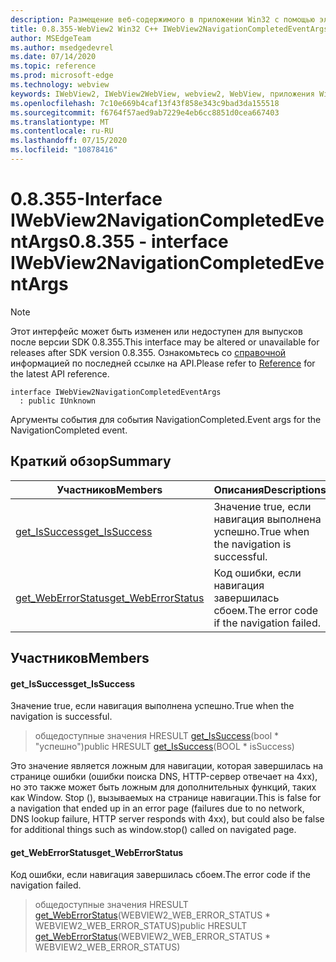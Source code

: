 ```yaml
---
description: Размещение веб-содержимого в приложении Win32 с помощью элемента управления Microsoft Edge WebView2
title: 0.8.355-WebView2 Win32 C++ IWebView2NavigationCompletedEventArgs
author: MSEdgeTeam
ms.author: msedgedevrel
ms.date: 07/14/2020
ms.topic: reference
ms.prod: microsoft-edge
ms.technology: webview
keywords: IWebView2, IWebView2WebView, webview2, WebView, приложения Win32, Win32, EDGE
ms.openlocfilehash: 7c10e669b4caf13f43f858e343c9bad3da155518
ms.sourcegitcommit: f6764f57aed9ab7229e4eb6cc8851d0cea667403
ms.translationtype: MT
ms.contentlocale: ru-RU
ms.lasthandoff: 07/15/2020
ms.locfileid: "10878416"
---
```

# <span data-ttu-id="2aab5-104">0.8.355-Interface IWebView2NavigationCompletedEventArgs</span><span class="sxs-lookup"><span data-stu-id="2aab5-104">0.8.355 - interface IWebView2NavigationCompletedEventArgs</span></span> 

> [!NOTE]
> <span data-ttu-id="2aab5-105">Этот интерфейс может быть изменен или недоступен для выпусков после версии SDK 0.8.355.</span><span class="sxs-lookup"><span data-stu-id="2aab5-105">This interface may be altered or unavailable for releases after SDK version 0.8.355.</span></span> <span data-ttu-id="2aab5-106">Ознакомьтесь со [справочной](../../../webview2-api-reference.md) информацией по последней ссылке на API.</span><span class="sxs-lookup"><span data-stu-id="2aab5-106">Please refer to [Reference](../../../webview2-api-reference.md) for the latest API reference.</span></span>

```
interface IWebView2NavigationCompletedEventArgs
  : public IUnknown
```

<span data-ttu-id="2aab5-107">Аргументы события для события NavigationCompleted.</span><span class="sxs-lookup"><span data-stu-id="2aab5-107">Event args for the NavigationCompleted event.</span></span>

## <span data-ttu-id="2aab5-108">Краткий обзор</span><span class="sxs-lookup"><span data-stu-id="2aab5-108">Summary</span></span>

 <span data-ttu-id="2aab5-109">Участников</span><span class="sxs-lookup"><span data-stu-id="2aab5-109">Members</span></span>                        | <span data-ttu-id="2aab5-110">Описания</span><span class="sxs-lookup"><span data-stu-id="2aab5-110">Descriptions</span></span>
--------------------------------|---------------------------------------------
[<span data-ttu-id="2aab5-111">get_IsSuccess</span><span class="sxs-lookup"><span data-stu-id="2aab5-111">get_IsSuccess</span></span>](#get_issuccess) | <span data-ttu-id="2aab5-112">Значение true, если навигация выполнена успешно.</span><span class="sxs-lookup"><span data-stu-id="2aab5-112">True when the navigation is successful.</span></span>
[<span data-ttu-id="2aab5-113">get_WebErrorStatus</span><span class="sxs-lookup"><span data-stu-id="2aab5-113">get_WebErrorStatus</span></span>](#get_weberrorstatus) | <span data-ttu-id="2aab5-114">Код ошибки, если навигация завершилась сбоем.</span><span class="sxs-lookup"><span data-stu-id="2aab5-114">The error code if the navigation failed.</span></span>

## <span data-ttu-id="2aab5-115">Участников</span><span class="sxs-lookup"><span data-stu-id="2aab5-115">Members</span></span>

#### <span data-ttu-id="2aab5-116">get_IsSuccess</span><span class="sxs-lookup"><span data-stu-id="2aab5-116">get_IsSuccess</span></span> 

<span data-ttu-id="2aab5-117">Значение true, если навигация выполнена успешно.</span><span class="sxs-lookup"><span data-stu-id="2aab5-117">True when the navigation is successful.</span></span>

> <span data-ttu-id="2aab5-118">общедоступные значения HRESULT [get_IsSuccess](#get_issuccess)(bool \* "успешно")</span><span class="sxs-lookup"><span data-stu-id="2aab5-118">public HRESULT [get_IsSuccess](#get_issuccess)(BOOL \* isSuccess)</span></span>

<span data-ttu-id="2aab5-119">Это значение является ложным для навигации, которая завершилась на странице ошибки (ошибки поиска DNS, HTTP-сервер отвечает на 4xx), но это также может быть ложным для дополнительных функций, таких как Window. Stop (), вызываемых на странице навигации.</span><span class="sxs-lookup"><span data-stu-id="2aab5-119">This is false for a navigation that ended up in an error page (failures due to no network, DNS lookup failure, HTTP server responds with 4xx), but could also be false for additional things such as window.stop() called on navigated page.</span></span>

#### <span data-ttu-id="2aab5-120">get_WebErrorStatus</span><span class="sxs-lookup"><span data-stu-id="2aab5-120">get_WebErrorStatus</span></span> 

<span data-ttu-id="2aab5-121">Код ошибки, если навигация завершилась сбоем.</span><span class="sxs-lookup"><span data-stu-id="2aab5-121">The error code if the navigation failed.</span></span>

> <span data-ttu-id="2aab5-122">общедоступные значения HRESULT [get_WebErrorStatus](#get_weberrorstatus)(WEBVIEW2_WEB_ERROR_STATUS \* WEBVIEW2_WEB_ERROR_STATUS)</span><span class="sxs-lookup"><span data-stu-id="2aab5-122">public HRESULT [get_WebErrorStatus](#get_weberrorstatus)(WEBVIEW2_WEB_ERROR_STATUS \* WEBVIEW2_WEB_ERROR_STATUS)</span></span>

